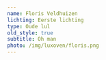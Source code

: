 ```yaml
---
name: Floris Veldhuizen
lichting: Eerste lichting
type: Oude lul
old_style: true
subtitle: Oh man
photo: /img/luxoven/floris.png
---
```

